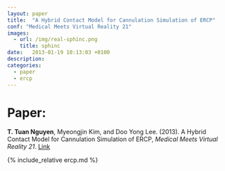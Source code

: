 ```yaml
---
layout: paper
title:  "A Hybrid Contact Model for Cannulation Simulation of ERCP"
conf: "Medical Meets Virtual Reality 21"
images:  
  - url: /img/real-sphinc.png
    title: sphinc
date:   2013-01-19 10:13:03 +0100
description:
categories:
  - paper
  - ercp
---
```


# Paper:
**T. Tuan Nguyen**, Myeongjin Kim, and Doo Yong Lee. (2013). A Hybrid Contact Model for Cannulation Simulation of ERCP, *Medical Meets Virtual Reality 21*. [Link][paper]


<!--more-->
{% include_relative ercp.md %}



[paper]:http://www.ncbi.nlm.nih.gov/pubmed/24732527
